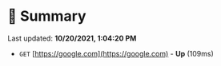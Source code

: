 # 📖 Summary
Last updated: **10/20/2021, 1:04:20 PM**

- `GET` [https://google.com](https://google.com) - **Up** (109ms)
